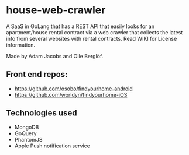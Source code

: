 # house-web-crawler
A SaaS in GoLang that has a REST API that easily looks for an apartment/house rental contract via a web crawler that collects the latest info from several websites with rental contracts. Read WIKI for License information.

Made by Adam Jacobs and Olle Berglöf.

## Front end repos:
+ https://github.com/osobo/findyourhome-android
+ https://github.com/worldyn/findyourhome-iOS


## Technologies used
+ MongoDB
+ GoQuery
+ PhantomJS
+ Apple Push notification service
